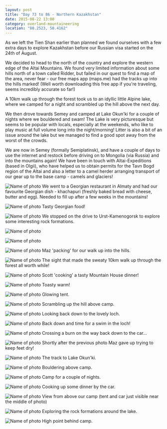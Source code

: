 ```yaml
---
layout: post
title: "Day 73 to 86 - Northern Kazakhstan"
date: 2015-08-22 13:00
category: overland-mountaineering
location: "80.2523, 50.4162"
---
```


As we left the Tien Shan earlier than planned we found ourselves with a few extra days to explore Kazakhstan before our Russian visa started on the 24th of August.

We decided to head to the north of the country and explore the western edge of the Altai Mountains. We found very limited information about some hills north of a town called Ridder, but failed in our quest to find a map of the area, never fear - our free maps app (maps.me) had the tracks up into the hills marked!  (Well worth downloading this free app if you're traveling, seems incredibly accurate so far!)

A 10km walk up through the forest took us to an idyllic little Alpine lake, where we camped for a night and scrambled up the hill above the next day.

We then drove towards Semey and camped at Lake Okun'ki for a couple of nights where we bouldered and swam!  The Lake is very picturesque but seems to be popular with locals, especially at the weekends, who like to play music at full volume long into the night/morning! Litter is also a bit of an issue around the lake but we managed to find a good spot away from the worst of the crowds.

We are now in Semey (formally Semiplatinsk), and have a couple of days to use the internet and restock before driving on to Mongolia (via Russia) and into the mountains again! We have been in touch with Altai-Expeditions (based in Olgii), who have helped us to obtain permits for the Tavn Bogd region of the Altai and also a letter to a camel herder arranging transport of our gear up to the base camp - camels and glaciers!

![Name of photo](/photos/northkazakh/northkazakh-1.jpg "Optional title")
We went to a Georgian restaurant in Almaty and had our favourite Georgian dish - khachapuri (freshly baked bread with cheese, butter and egg). Needed to fill up after a few weeks in the mountains!

![Name of photo](/photos/northkazakh/northkazakh-2.jpg "Optional title")
Tasty Georgian food!

![Name of photo](/photos/northkazakh/northkazakh-3.jpg "Optional title")
We stopped on the drive to Urst-Kamenogorsk to explore some interesting rock formations.

![Name of photo](/photos/northkazakh/northkazakh-4.jpg "Optional title")

![Name of photo](/photos/northkazakh/northkazakh-5.jpg "Optional title")

![Name of photo](/photos/northkazakh/northkazakh-6.jpg "Optional title")
Maz 'packing' for our walk up into the hills.

![Name of photo](/photos/northkazakh/northkazakh-7.jpg "Optional title")
The sight that made the sweaty 10km walk up through the forest all worth while!

![Name of photo](/photos/northkazakh/northkazakh-9.jpg "Optional title")
Scott 'cooking' a tasty Mountain House dinner!

![Name of photo](/photos/northkazakh/northkazakh-11.jpg "Optional title")
Toasty warm!

![Name of photo](/photos/northkazakh/northkazakh-12.jpg "Optional title")
Glowing tent.

![Name of photo](/photos/northkazakh/northkazakh-13.jpg "Optional title")
Scrambling up the hill above camp.

![Name of photo](/photos/northkazakh/northkazakh-14.jpg "Optional title")
Looking back down to the lovely loch.

![Name of photo](/photos/northkazakh/northkazakh-15.jpg "Optional title")
Back down and time for a swim in the loch!

![Name of photo](/photos/northkazakh/northkazakh-8.jpg "Optional title")
Crossing a burn on the way back down to the car...

![Name of photo](/photos/northkazakh/northkazakh-10.jpg "Optional title")
Shortly after the previous photo Maz gave up trying to keep feet dry!

![Name of photo](/photos/northkazakh/northkazakh-16.jpg "Optional title")
The track to Lake Okun'ki.

![Name of photo](/photos/northkazakh/northkazakh-17.jpg "Optional title")
Bouldering above camp.

![Name of photo](/photos/northkazakh/northkazakh-18.jpg "Optional title")
Camp for a couple of nights.

![Name of photo](/photos/northkazakh/northkazakh-19.jpg "Optional title")
Cooking up some dinner by the car.

![Name of photo](/photos/northkazakh/northkazakh-20.jpg "Optional title")
View from above our camp (tent and car just visible near the middle of photo)

![Name of photo](/photos/northkazakh/northkazakh-21.jpg "Optional title")
Exploring the rock formations around the lake.

![Name of photo](/photos/northkazakh/northkazakh-22.jpg "Optional title")
High point behind camp.
